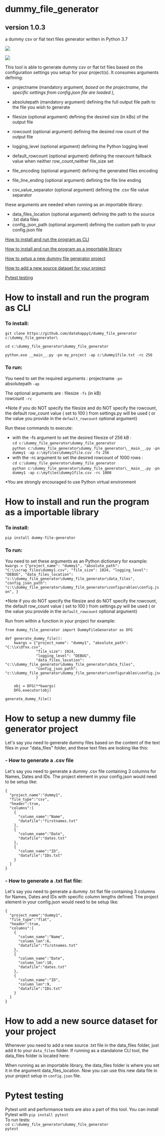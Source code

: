 # dummy_file_generator
## version 1.0.3
a dummy csv or flat text files generator written in Python 3.7

![](https://github.com/datahappy1/dummy_file_generator/blob/master/docs/img/rating.svg)

![](https://github.com/datahappy1/dummy_file_generator/blob/master/docs/img/dfg_logo.PNG)


This tool is able to generate dummy csv or flat txt files based on the configuration settings you setup for your project(s).
It consumes arguments defining: 
- projectname (mandatory argument, *based on the projectname, the specific settings from config.json file are loaded ),* 
- absolutepath (mandatory argument) defining the full output file path to the file you wish to generate
- filesize (optional argument) defining the desired size (in kBs) of the output file 
- rowcount (optional argument) defining the desired row count of the output file
- logging_level (optional argument) defining the Python logging level 

- default_rowcount (optional argument) defining the rowcount fallback value when neither row_count,neither file_size set
- file_encoding (optional argument) defining the generated files encoding
- file_line_ending (optional argument) defining the file line ending
- csv_value_separator (optional argument) defining the .csv file value separator

these arguments are needed when running as an importable library:
- data_files_location (optional argument) defining the path to the source .txt data files 
- config_json_path (optional argument) defining the custom path to your config.json file



[How to install and run the program as CLI](#how-to-install-and-run-the-program-as-CLI)

[How to install and run the program as a importable library](#how-to-install-and-run-the-program-as-a-importable-library)

[How to setup a new dummy file generator project](#how-to-setup-a-new-dummy-file-generator-project)

[How to add a new source dataset for your project](#How-to-add-a-new-source-dataset-for-your-project)

[Pytest testing](#Pytest-testing)


# How to install and run the program as CLI
### To install:
`git clone https://github.com/datahappy1/dummy_file_generator c:\dummy_file_generator\`<br />

`cd c:\dummy_file_generator\dummy_file_generator`

`python.exe __main__.py -pn my_project -ap c:\dummy1file.txt -rc 256`

### To run:<br />
You need to set the required arguments :
projectname `-pn` <br />
absolutepath `-ap` <br />

The optional arguments are :
filesize `-fs` (in kB) <br />
rowcount `-rc` <br />

*Note if you do NOT specify the filesize and do NOT specify the rowcount, the default row_count value ( set to 100 ) from
settings.py will be used ( or the value you provide in the `default_rowcount` optional argument)

Run these commands to execute:<br />
- with the -fs argument to set the desired filesize of 256 kB :<br />
`cd c:\dummy_file_generator\dummy_file_generator`<br />
`python c:\dummy_file_generator\dummy_file_generator\__main__.py -pn dummy1 -ap c:\myfiles\dummy1file.csv -fs 256`<br />
- with the -rc argument to set the desired rowcount of 1000 rows :<br />
`cd c:\dummy_file_generator\dummy_file_generator`<br />
`python c:\dummy_file_generator\dummy_file_generator\__main__.py -pn dummy1 -ap c:\myfiles\dummy1file.csv -rc 1000`<br />

*You are strongly encouraged to use Python virtual environment

# How to install and run the program as a importable library
### To install:
`pip install dummy-file-generator`<br />

### To run:<br />
You need to set these arguments as an Python dictionary for example:
    `kwargs = {"project_name": "dummy1", "absolute_path": "C:\\scrap_files\dummy1.csv",
              "file_size": 1024,
              "logging_level": "DEBUG",
              "data_files_location": "c:\\dummy_file_generator\dummy_file_generator\data_files",
              "config_json_path": "c:\\dummy_file_generator\dummy_file_generator\configurables\config.json",
              }
`

*Note if you do NOT specify the filesize and do NOT specify the rowcount, the default row_count value ( set to 100 ) from
settings.py will be used ( or the value you provide in the `default_rowcount` optional argument)

Run from within a function in your project for example:<br />
```
from dummy_file_generator import DummyFileGenerator as DFG

def generate_dummy_file():
    kwargs = {"project_name": "dummy1", "absolute_path": "C:\\x\dfxx.csv",
              "file_size": 1024,
              "logging_level": "DEBUG",
              "data_files_location": "c:\\dummy_file_generator\dummy_file_generator\data_files",
              "config_json_path": "c:\\dummy_file_generator\dummy_file_generator\configurables\config.json",
              }

    obj = DFG(**kwargs)
    DFG.executor(obj)

generate_dummy_file()

```

# How to setup a new dummy file generator project

Let's say you need to generate dummy files based on the content of the text files in your "data_files" folder, and these text files are looking like this:

### - How to generate a .csv file
Let's say you need to generate a dummy .csv file containing 3 columns for Names, Dates and IDs. 
The project element in your config.json would need to be setup like:

    {
      "project_name":"dummy1",
      "file_type":"csv",
      "header":true,
      "columns":[
        {
          "column_name":"Name",
          "datafile":"firstnames.txt"
        },
        {
          "column_name":"Date",
          "datafile":"dates.txt"
        },
        {
          "column_name":"ID",
          "datafile":"IDs.txt"
        }      
      ]
    }

### - How to generate a .txt flat file:
Let's say you need to generate a dummy .txt flat file containing 3 columns for Names, Dates and IDs with specific column lengths defined. 
The project element in your config.json would need to be setup like:

    {
      "project_name":"dummy1",
      "file_type":"flat",
      "header":true,
      "columns":[
        {
          "column_name":"Name",
          "column_len":6,
          "datafile":"firstnames.txt"
        },
        {
          "column_name":"Date",
          "column_len":10,
          "datafile":"dates.txt"
        },
        {
          "column_name":"ID",
          "column_len":9,
          "datafile":"IDs.txt"
        }      
      ]
    }

# How to add a new source dataset for your project
Whenever you need to add a new source .txt file in the data_files folder, just add it to your `data_files` folder. 
If running as a standalone CLI tool, the data_files folder is located here:

When running as an importable library, the data_files folder is where you set it in
the argument data_files_location.
Now you can use this new data file in your project setup in `config.json` file. 

# Pytest testing
Pytest unit and performance tests are also a part of this tool.
You can install Pytest with `pip install pytest`<br /> 
To run tests:<br />
`cd c:\dummy_file_generator\dummy_file_generator`<br />
`pytest`<br />